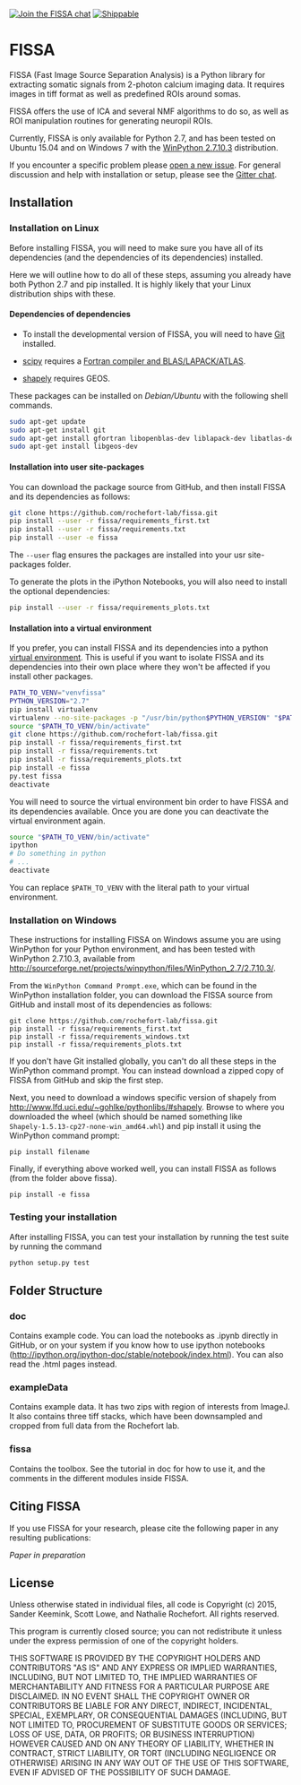 [![Join the FISSA chat](https://badges.gitter.im/Join%20Chat.svg)](https://gitter.im/rochefort-lab/fissa)
[![Shippable](https://img.shields.io/shippable/56391d7a1895ca4474227917.svg)](https://app.shippable.com/projects/56391d7a1895ca4474227917)

FISSA
=====

FISSA (Fast Image Source Separation Analysis) is a Python library for extracting
somatic signals from 2-photon calcium imaging data.
It requires images in tiff format as well as predefined ROIs around somas.

FISSA offers the use of ICA and several NMF algorithms to do so, as well as
ROI manipulation routines for generating neuropil ROIs.

Currently, FISSA is only available for Python 2.7, and has been tested on
Ubuntu 15.04 and on Windows 7 with the
[WinPython 2.7.10.3](http://sourceforge.net/projects/winpython/files/WinPython_2.7/2.7.10.3/)
distribution.

If you encounter a specific problem please
[open a new issue](https://github.com/rochefort-lab/fissa/issues/new).
For general discussion and help with installation or setup, please see the
[Gitter chat](https://gitter.im/rochefort-lab/fissa).


Installation
------------

### Installation on Linux

Before installing FISSA, you will need to make sure you have all of its dependencies
(and the dependencies of its dependencies) installed.

Here we will outline how to do all of these steps, assuming you already have both
Python 2.7 and pip installed. It is highly likely that your Linux distribution ships with these.

#### Dependencies of dependencies

* To install the developmental version of FISSA, you will need to have
  [Git](https://git-scm.com/download/linux) installed.

* [scipy](https://pypi.python.org/pypi/scipy/) requires a
  [Fortran compiler and BLAS/LAPACK/ATLAS](http://www.scipy.org/scipylib/building/linux.html#installation-from-source).

* [shapely](https://pypi.python.org/pypi/Shapely) requires GEOS.

These packages can be installed on *Debian/Ubuntu* with the following shell
commands.

```bash
sudo apt-get update
sudo apt-get install git
sudo apt-get install gfortran libopenblas-dev liblapack-dev libatlas-dev libatlas-base-dev
sudo apt-get install libgeos-dev
```

#### Installation into user site-packages

You can download the package source from GitHub, and then install FISSA and its
dependencies as follows:

```bash
git clone https://github.com/rochefort-lab/fissa.git
pip install --user -r fissa/requirements_first.txt
pip install --user -r fissa/requirements.txt
pip install --user -e fissa
```

The `--user` flag ensures the packages are installed into your usr site-packages
folder.

To generate the plots in the iPython Notebooks, you will also need to install
the optional dependencies:

```bash
pip install --user -r fissa/requirements_plots.txt
```

#### Installation into a virtual environment

If you prefer, you can install FISSA and its dependencies into a python
[virtual environment](http://docs.python-guide.org/en/latest/dev/virtualenvs/).
This is useful if you want to isolate FISSA and its dependencies into their own
place where they won't be affected if you install other packages.

```bash
PATH_TO_VENV="venvfissa"
PYTHON_VERSION="2.7"
pip install virtualenv
virtualenv --no-site-packages -p "/usr/bin/python$PYTHON_VERSION" "$PATH_TO_VENV"
source "$PATH_TO_VENV/bin/activate"
git clone https://github.com/rochefort-lab/fissa.git
pip install -r fissa/requirements_first.txt
pip install -r fissa/requirements.txt
pip install -r fissa/requirements_plots.txt
pip install -e fissa
py.test fissa
deactivate
```

You will need to source the virtual environment bin order to have FISSA and
its dependencies available. Once you are done you can deactivate the virtual
environment again.

```bash
source "$PATH_TO_VENV/bin/activate"
ipython
# Do something in python
# ...
deactivate
```

You can replace `$PATH_TO_VENV` with the literal path to your virtual
environment.


### Installation on Windows

These instructions for installing FISSA on Windows assume you are using
WinPython for your Python environment, and has been tested with
WinPython 2.7.10.3, available from
<http://sourceforge.net/projects/winpython/files/WinPython_2.7/2.7.10.3/>.

From the `WinPython Command Prompt.exe`, which can be found in the WinPython
installation folder, you can download the FISSA source from GitHub and install
most of its dependencies as follows:

```
git clone https://github.com/rochefort-lab/fissa.git
pip install -r fissa/requirements_first.txt
pip install -r fissa/requirements_windows.txt
pip install -r fissa/requirements_plots.txt
```

If you don't have Git installed globally, you can't do all these steps in the
WinPython command prompt.
You can instead download a zipped copy of FISSA from GitHub and skip the first
step.

Next, you need to download a windows specific version of shapely from
<http://www.lfd.uci.edu/~gohlke/pythonlibs/#shapely>.
Browse to where you downloaded the wheel (which should be named something like
`Shapely‑1.5.13‑cp27‑none‑win_amd64.whl`) and pip install it using the WinPython
command prompt:

```
pip install filename
```

Finally, if everything above worked well, you can install FISSA as
follows (from the folder above fissa).

```
pip install -e fissa
```

### Testing your installation

After installing FISSA, you can test your installation by running the test
suite by running the command

```bash
python setup.py test
```


Folder Structure
----------------

### doc
Contains example code. You can load the notebooks as .ipynb directly in GitHub,
or on your system if you know how to use ipython notebooks
(http://ipython.org/ipython-doc/stable/notebook/index.html).
You can also read the .html pages instead.

### exampleData
Contains example data. It has two zips with region of interests from ImageJ.
It also contains three tiff stacks, which have been downsampled and cropped
from full data from the Rochefort lab.

### fissa
Contains the toolbox. See the tutorial in doc for how to use it, and the
comments in the different modules inside FISSA.


Citing FISSA
------------

If you use FISSA for your research, please cite the following paper
in any resulting publications:

_Paper in preparation_


License
-------

Unless otherwise stated in individual files, all code is
Copyright (c) 2015, Sander Keemink, Scott Lowe, and Nathalie Rochefort.
All rights reserved.

This program is currently closed source; you can not redistribute it unless
under the express permission of one of the copyright holders.

THIS SOFTWARE IS PROVIDED BY THE COPYRIGHT HOLDERS AND CONTRIBUTORS "AS IS"
AND ANY EXPRESS OR IMPLIED WARRANTIES, INCLUDING, BUT NOT LIMITED TO, THE
IMPLIED WARRANTIES OF MERCHANTABILITY AND FITNESS FOR A PARTICULAR PURPOSE
ARE DISCLAIMED. IN NO EVENT SHALL THE COPYRIGHT OWNER OR CONTRIBUTORS BE
LIABLE FOR ANY DIRECT, INDIRECT, INCIDENTAL, SPECIAL, EXEMPLARY, OR
CONSEQUENTIAL DAMAGES (INCLUDING, BUT NOT LIMITED TO, PROCUREMENT OF
SUBSTITUTE GOODS OR SERVICES; LOSS OF USE, DATA, OR PROFITS; OR BUSINESS
INTERRUPTION) HOWEVER CAUSED AND ON ANY THEORY OF LIABILITY, WHETHER IN
CONTRACT, STRICT LIABILITY, OR TORT (INCLUDING NEGLIGENCE OR OTHERWISE)
ARISING IN ANY WAY OUT OF THE USE OF THIS SOFTWARE, EVEN IF ADVISED OF THE
POSSIBILITY OF SUCH DAMAGE.
